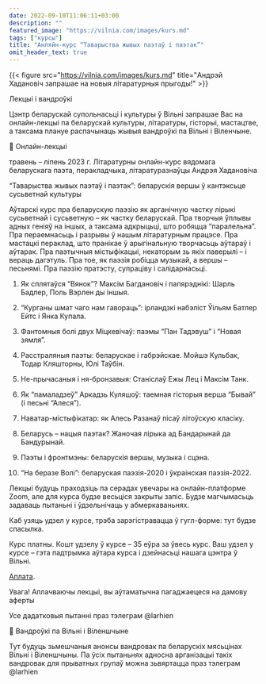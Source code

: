 ```yaml
---
date: 2022-09-10T11:06:11+03:00
description: ""
featured_image: "https://vilnia.com/images/kurs.md"
tags: ["курсы"]
title: "Анляйн-курс “Таварыства жывых паэтаў і паэтак”"
omit_header_text: true
---
```

{{< figure src="https://vilnia.com/images/kurs.md" title="Андрэй Хадановіч запрашае на новыя літаратурныя прыгоды!" >}}

Лекцыі і вандроўкі

Цэнтр беларускай супольнасьці і культуры ў Вільні запрашае Вас на онлайн-лекцыі па беларускай культуры, літаратуры, гісторыі, мастацтве, а таксама плануе распачынаць жывыя вандроўкі па Вільні і Віленчыне. 

	Онлайн-лекцыі


травень – ліпень 2023 г. 
Літаратурны онлайн-курс вядомага беларускага паэта, перакладчыка, літаратуразнаўцы Андрэя Хадановіча


“Таварыства жывых паэтаў і паэтак”:
беларускія вершы ў кантэксьце сусьветнай культуры

Аўтарскі курс пра беларускую паэзію як арганічную частку лірыкі сусьветнай і сусьветную – як частку беларускай. Пра творчыя ўплывы адных геніяў на іншых, а таксама адкрыцьці, што робяцца “паралельна”. Пра пераемнасьць і разрывы ў нашым літаратурным працэсе. Пра мастацкі пераклад, што пранікае ў арыгінальную творчасьць аўтараў і аўтарак. Пра паэтычныя містыфікацыі, некаторым зь якіх паверылі – і вераць дагэтуль. Пра тое, як паэзія робіцца музыкай, а вершы – песьнямі. Пра паэзію пратэсту, супраціву і салідарнасьці.

1.	Як сплятаўся “Вянок”? Максім Багдановіч і папярэднікі:
Шарль Бадлер, Поль Вэрлен ды іншыя.

2.	“Курганы шмат чаго нам гавораць”:
ірландзкі набэліст Ўільям Батлер Ейтс і Янка Купала.  

3.	Фантомныя болі двух Міцкевічаў:
паэмы “Пан Тадэвуш” і “Новая зямля”.

4.	Расстраляныя паэты: беларускае і габрэйскае.
Мойшэ Кульбак, Тодар Кляшторны, Юлі Таўбін.

5.	Не-прычасаныя і ня-бронзавыя:
Станіслаў Ежы Лец і Максім Танк.

6.	Як “памаладзеў” Аркадзь Куляшоў: 
таемная гісторыя верша “Бывай” (і песьні “Алеся”).

7.	Наватар-містыфікатар: 
як Алесь Разанаў пісаў літоўскую класіку.

8.	Беларусь – нацыя паэтак?
Жаночая лірыка ад Бандарынай да Бандурынай.

9.	Паэты і фронтмэны: 
беларускія вершы, музыка і сцэна.

10.	 “На беразе Волі”:
беларуская паэзія-2020 і ўкраінская паэзія-2022.

Лекцыі будуць праходзіць па серадах увечары на онлайн-платформе Zoom, але для курса будзе весьціся закрыты запіс. Будзе магчымасьць задаваць пытаньні і ўдзельнічаць у абмеркаваньнях.

Каб узяць удзел у курсе, трэба зарэгістравацца ў гугл-форме: тут будзе спасылка.

Курс платны. Кошт удзелу ў курсе – 35 еўра за ўвесь курс. Ваш удзел у курсе – гэта падтрымка аўтара курса і дзейнасьці нашага цэнтра ў Вільні.

[Аплата](https://buy.stripe.com/cN25mb8uR88V7DOfZ0).

Увага! Аплачваючы лекцыі, вы аўтаматычна пагаджаецеся на дамову аферты

Усе дадатковыя пытанні праз тэлеграм @larhien


	Вандроўкі па Вільні і Віленшчыне

Тут будуць зьмешчаныя анонсы вандровак па беларускіх мясьцінах Вільні і Віленшчыны. Па ўсіх пытаньнях адносна арганізацыі такіх вандровак для прыватных групаў можна зьвяртацца праз тэлеграм @larhien

